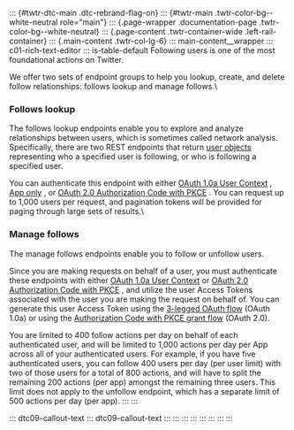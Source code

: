 ::: {#twtr-dtc-main .dtc-rebrand-flag-on}
::: {#twtr-main .twtr-color-bg--white-neutral role="main"}
::: {.page-wrapper .documentation-page .twtr-color-bg--white-neutral}
::: {.page-content .twtr-container-wide .left-rail-container}
::: {.main-content .twtr-col-lg-6}
::: main-content__wrapper
::: c01-rich-text-editor
::: is-table-default
Following users is one of the most foundational actions on Twitter.

We offer two sets of endpoint groups to help you lookup, create, and
delete follow relationships: follows lookup and manage follows.\

### Follows lookup

The follows lookup endpoints enable you to explore and analyze
relationships between users, which is sometimes called network analysis.
Specifically, there are two REST endpoints that return [user
objects](/en/docs/twitter-api/data-dictionary/object-model/user)
representing who a specified user is following, or who is following a
specified user.

You can authenticate this endpoint with either [OAuth 1.0a User
Context](https://developer.twitter.com/en/docs/authentication/oauth-1-0a)
, [App
only](https://developer.twitter.com/en/docs/authentication/oauth-2-0/application-only)
, or [OAuth 2.0 Authorization Code with
PKCE](/en/docs/authentication/oauth-2-0/authorization-code) . You can
request up to 1,000 users per request, and pagination tokens will be
provided for paging through large sets of results.\

### Manage follows

The manage follows endpoints enable you to follow or unfollow users.

Since you are making requests on behalf of a user, you must authenticate
these endpoints with either [OAuth 1.0a User
Context](https://developer.twitter.com/en/docs/authentication/oauth-1-0a)
or [OAuth 2.0 Authorization Code with
PKCE](/en/docs/authentication/oauth-2-0/authorization-code) , and
utilize the user Access Tokens associated with the user you are making
the request on behalf of. You can generate this user Access Token using
the [3-legged OAuth
flow](/en/docs/authentication/oauth-1-0a/obtaining-user-access-tokens)
(OAuth 1.0a) or using the [Authorization Code with PKCE grant
flow](/en/docs/authentication/oauth-2-0/user-access-token) (OAuth 2.0).

You are limited to 400 follow actions per day on behalf of each
authenticated user, and will be limited to 1,000 actions per day per App
across all of your authenticated users. For example, if you have five
authenticated users, you can follow 400 users per day (per user limit)
with two of those users for a total of 800 actions, and will have to
split the remaining 200 actions (per app) amongst the remaining three
users. This limit does not apply to the unfollow endpoint, which has a
separate limit of 500 actions per day (per app).
:::
:::

::: dtc09-callout-text
::: dtc09-callout-text
:::
:::
:::
:::
:::
:::
:::
:::
